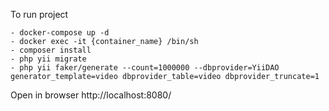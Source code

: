 To run project

```
- docker-compose up -d
- docker exec -it {container_name} /bin/sh
- composer install
- php yii migrate
- php yii faker/generate --count=1000000 --dbprovider=YiiDAO generator_template=video dbprovider_table=video dbprovider_truncate=1
```
Open in browser http://localhost:8080/
